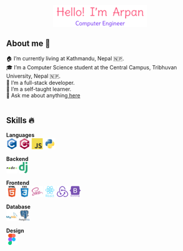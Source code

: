 <p align="center"><a href="https://www.arpanpokharel.com.np"><img width="50%" src="./assets/readme-header.png" /></a></p>

## About me 👨

🏠 I’m currently living at Kathmandu, Nepal 🇳🇵.<br/>
🎓 I’m a Computer Science student at the Central Campus, Tribhuvan University, Nepal 🇳🇵.<br/>
📍 I’m a full-stack developer.<br/>
📙 I’m a self-taught learner.<br/>
💬 Ask me about anything<a href='https://www.arpanpokharel.com.np/contact'> here</a><br/>
<br/>

## Skills 🔥

**Languages**<br/>
<code><img height="30" src="./assets/languages/c.svg"></code>
<code><img height="30" src="./assets/languages/cpp.svg"></code>
<code><img height="30" src="./assets/languages/js.svg"></code>
<code><img height="30" src="./assets/languages/python.svg"></code>
<br/>

**Backend**<br/>
<code><img height="30" src="./assets/backend/nodejs.svg"></code>
<code><img height="30" src="./assets/backend/django.svg"></code>

**Frontend**<br/>
<code><img height="30" src="./assets/Frontend/html5.svg"></code>
<code><img height="30" src="./assets/Frontend/css3.svg"></code>
<code><img height="30" src="./assets/Frontend/sass.svg"></code>
<code><img height="30" src="./assets/Frontend/react.svg"></code>
<code><img height="30" src="./assets/Frontend/redux.svg"></code>
<code><img height="30" src="./assets/Frontend/bootstrap.svg"></code>

**Database**<br/>
<code><img height="30" src="./assets/Database/mysql.svg"></code>
<code><img height="30" src="./assets/Database/postgresql.svg"></code>

**Design**<br/>
<code><img height="30" src="./assets/Design/figma.svg"></code>
